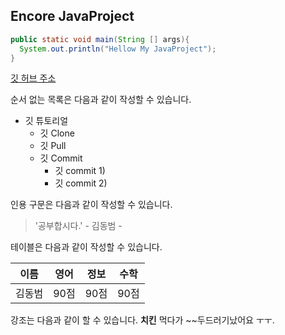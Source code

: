 ## Encore JavaProject

````JAVA
public static void main(String [] args){
  System.out.println("Hellow My JavaProject");
}
``````

[깃 허브 주소](https://github.com/rlavkgk45/javaproject_Event)

순서 없는 목록은 다음과 같이 작성할 수 있습니다.

* 깃 튜토리얼
  * 깃 Clone
  * 깃 Pull
  * 깃 Commit
    * 깃 commit 1)
    * 깃 commit 2)
    
   
인용 구문은 다음과 같이 작성할 수 있습니다.
> '공부합시다.' - 김동범 -

테이블은 다음과 같이 작성할 수 있습니다.

이름|영어|정보|수학
---|---|---|---|
김동범|90점|90점|90점

강조는 다음과 같이 할 수 있습니다.
**치킨** 먹다가 ~~두드러기났어요 ㅜㅜ.
    
